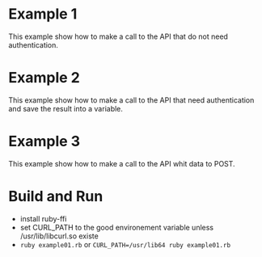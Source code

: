 # Example 1
This example show how to make a call to the API that do not need authentication.

# Example 2
This example show how to make a call to the API that need authentication and save the result into a variable.

# Example 3
This example show how to make a call to the API whit data to POST.

# Build and Run

- install ruby-ffi
- set CURL_PATH to the good environement variable unless /usr/lib/libcurl.so existe
- `ruby example01.rb` or  `CURL_PATH=/usr/lib64 ruby example01.rb`
